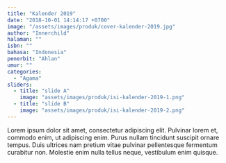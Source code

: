 ```yaml
---
title: "Kalender 2019"
date: "2018-10-01 14:14:17 +0700"
image: "/assets/images/produk/cover-kalender-2019.jpg"
author: "Innerchild"
halaman: ""
isbn: ""
bahasa: "Indonesia"
penerbit: "Ahlan"
umur: ""
categories: 
  - "Agama"
sliders: 
  - title: "slide A"
    image: "assets/images/produk/isi-kalender-2019-1.png"
  - title: "slide B"
    image: "assets/images/produk/isi-kalender-2019-2.png"
---
```


Lorem ipsum dolor sit amet, consectetur adipiscing elit. Pulvinar lorem et, commodo enim, ut adipiscing enim. Purus nullam tincidunt suscipit ornare tempus. Duis ultrices nam pretium vitae pulvinar pellentesque fermentum curabitur non. Molestie enim nulla tellus neque, vestibulum enim quisque.

